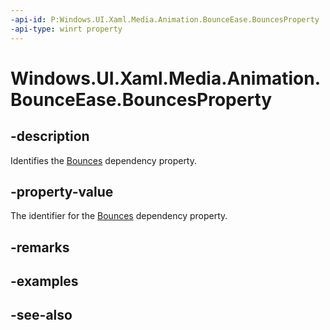 ```yaml
---
-api-id: P:Windows.UI.Xaml.Media.Animation.BounceEase.BouncesProperty
-api-type: winrt property
---
```


<!-- Property syntax
public Windows.UI.Xaml.DependencyProperty BouncesProperty { get; }
-->

# Windows.UI.Xaml.Media.Animation.BounceEase.BouncesProperty

## -description
Identifies the [Bounces](bounceease_bounces.md) dependency property.



## -property-value
The identifier for the [Bounces](bounceease_bounces.md) dependency property.

## -remarks

## -examples

## -see-also
